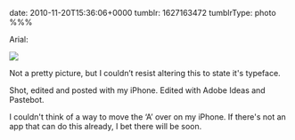 date: 2010-11-20T15:36:06+0000
tumblr: 1627163472
tumblrType: photo
%%%

Arial:

![](tumblr_lc18n6asRD1qbnvjco1_1280.jpg)

Not a pretty picture, but I couldn’t resist altering this to state it's typeface.

Shot, edited and posted with my iPhone. Edited with Adobe Ideas and Pastebot.

I couldn't think of a way to move the ‘A’ over on my iPhone. If there's not an app that can do this already, I bet there will be soon.
